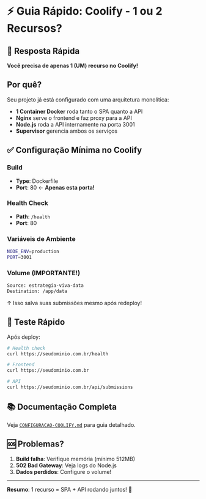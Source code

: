 # ⚡ Guia Rápido: Coolify - 1 ou 2 Recursos?

## 🎯 Resposta Rápida

**Você precisa de apenas 1 (UM) recurso no Coolify!**

## Por quê?

Seu projeto já está configurado com uma arquitetura monolítica:
- **1 Container Docker** roda tanto o SPA quanto a API
- **Nginx** serve o frontend e faz proxy para a API
- **Node.js** roda a API internamente na porta 3001
- **Supervisor** gerencia ambos os serviços

## ✅ Configuração Mínima no Coolify

### Build
- **Type**: Dockerfile
- **Port**: 80 ← **Apenas esta porta!**

### Health Check
- **Path**: `/health`
- **Port**: 80

### Variáveis de Ambiente
```bash
NODE_ENV=production
PORT=3001
```

### Volume (IMPORTANTE!)
```bash
Source: estrategia-viva-data
Destination: /app/data
```
↑ Isso salva suas submissões mesmo após redeploy!

## 🧪 Teste Rápido

Após deploy:
```bash
# Health check
curl https://seudominio.com.br/health

# Frontend
curl https://seudominio.com.br

# API
curl https://seudominio.com.br/api/submissions
```

## 📚 Documentação Completa

Veja [`CONFIGURACAO-COOLIFY.md`](./CONFIGURACAO-COOLIFY.md) para guia detalhado.

## 🆘 Problemas?

1. **Build falha**: Verifique memória (mínimo 512MB)
2. **502 Bad Gateway**: Veja logs do Node.js
3. **Dados perdidos**: Configure o volume!

---

**Resumo**: 1 recurso = SPA + API rodando juntos! 🚀
